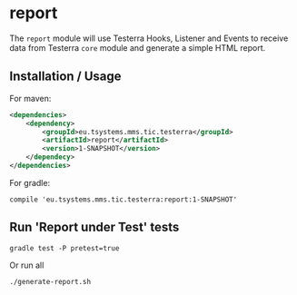 # report
The `report` module will use Testerra Hooks, Listener and Events to receive data from Testerra `core` module and generate a simple HTML report.

## Installation / Usage

For maven:

```xml
<dependencies>
    <dependency>
        <groupId>eu.tsystems.mms.tic.testerra</groupId>
        <artifactId>report</artifactId>
        <version>1-SNAPSHOT</version>
    </dependecy>
</dependencies>
```

For gradle:
```text
compile 'eu.tsystems.mms.tic.testerra:report:1-SNAPSHOT'
```

## Run 'Report under Test' tests

```shell
gradle test -P pretest=true
```

Or run all
```shell
./generate-report.sh
```
